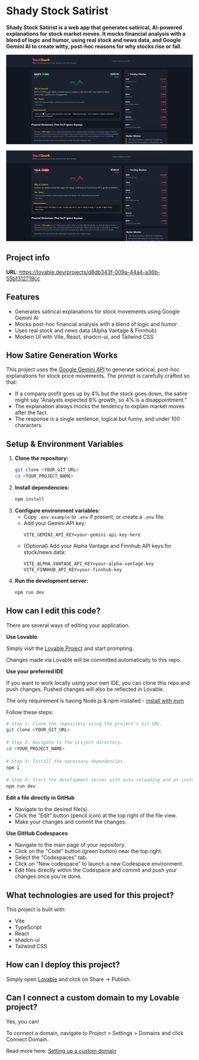 # Shady Stock Satirist

**Shady Stock Satirist is a web app that generates satirical, AI-powered explanations for stock market moves. It mocks financial analysis with a blend of logic and humor, using real stock and news data, and Google Gemini AI to create witty, post-hoc reasons for why stocks rise or fall.**

<!-- IMAGE PLACEHOLDER 1 -->

![Screenshot or Demo 1](https://github.com/aditramdas/StockSnark/blob/main/StockSnark1.png)

<!-- IMAGE PLACEHOLDER 2 -->

![Screenshot or Demo 2](https://github.com/aditramdas/StockSnark/blob/main/StockSnark2.png)

## Project info

**URL**: https://lovable.dev/projects/d8db343f-009a-44a4-a36b-55bf312719cc

## Features

- Generates satirical explanations for stock movements using Google Gemini AI
- Mocks post-hoc financial analysis with a blend of logic and humor
- Uses real stock and news data (Alpha Vantage & Finnhub)
- Modern UI with Vite, React, shadcn-ui, and Tailwind CSS

## How Satire Generation Works

This project uses the [Google Gemini API](https://ai.google.dev/) to generate satirical, post-hoc explanations for stock price movements. The prompt is carefully crafted so that:

- If a company profit goes up by 4% but the stock goes down, the satire might say "Analysts expected 8% growth, so 4% is a disappointment."
- The explanation always mocks the tendency to explain market moves after the fact.
- The response is a single sentence, logical but funny, and under 100 characters.

## Setup & Environment Variables

1. **Clone the repository:**
   ```sh
   git clone <YOUR_GIT_URL>
   cd <YOUR_PROJECT_NAME>
   ```
2. **Install dependencies:**
   ```sh
   npm install
   ```
3. **Configure environment variables:**
   - Copy `.env.example` to `.env` if present, or create a `.env` file.
   - Add your Gemini API key:
     ```env
     VITE_GEMINI_API_KEY=your-gemini-api-key-here
     ```
   - (Optional) Add your Alpha Vantage and Finnhub API keys for stock/news data:
     ```env
     VITE_ALPHA_VANTAGE_API_KEY=your-alpha-vantage-key
     VITE_FINNHUB_API_KEY=your-finnhub-key
     ```
4. **Run the development server:**
   ```sh
   npm run dev
   ```

## How can I edit this code?

There are several ways of editing your application.

**Use Lovable**

Simply visit the [Lovable Project](https://lovable.dev/projects/d8db343f-009a-44a4-a36b-55bf312719cc) and start prompting.

Changes made via Lovable will be committed automatically to this repo.

**Use your preferred IDE**

If you want to work locally using your own IDE, you can clone this repo and push changes. Pushed changes will also be reflected in Lovable.

The only requirement is having Node.js & npm installed - [install with nvm](https://github.com/nvm-sh/nvm#installing-and-updating)

Follow these steps:

```sh
# Step 1: Clone the repository using the project's Git URL.
git clone <YOUR_GIT_URL>

# Step 2: Navigate to the project directory.
cd <YOUR_PROJECT_NAME>

# Step 3: Install the necessary dependencies.
npm i

# Step 4: Start the development server with auto-reloading and an instant preview.
npm run dev
```

**Edit a file directly in GitHub**

- Navigate to the desired file(s).
- Click the "Edit" button (pencil icon) at the top right of the file view.
- Make your changes and commit the changes.

**Use GitHub Codespaces**

- Navigate to the main page of your repository.
- Click on the "Code" button (green button) near the top right.
- Select the "Codespaces" tab.
- Click on "New codespace" to launch a new Codespace environment.
- Edit files directly within the Codespace and commit and push your changes once you're done.

## What technologies are used for this project?

This project is built with:

- Vite
- TypeScript
- React
- shadcn-ui
- Tailwind CSS

## How can I deploy this project?

Simply open [Lovable](https://lovable.dev/projects/d8db343f-009a-44a4-a36b-55bf312719cc) and click on Share -> Publish.

## Can I connect a custom domain to my Lovable project?

Yes, you can!

To connect a domain, navigate to Project > Settings > Domains and click Connect Domain.

Read more here: [Setting up a custom domain](https://docs.lovable.dev/tips-tricks/custom-domain#step-by-step-guide)
